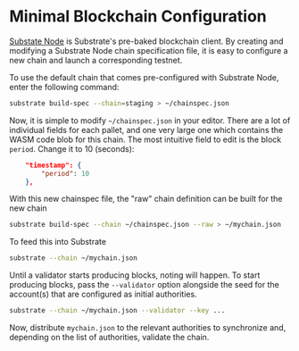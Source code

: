 # Minimal Blockchain Configuration

[Substate Node](https://github.com/paritytech/substrate/tree/master/node) is Substrate's pre-baked
blockchain client. By creating and modifying a Substrate Node chain specification file, it is easy
to configure a new chain and launch a corresponding testnet.

To use the default chain that comes pre-configured with Substrate Node, enter the following command:

```bash
substrate build-spec --chain=staging > ~/chainspec.json
```

Now, it is simple to modify `~/chainspec.json` in your editor. There are a lot of individual fields
for each pallet, and one very large one which contains the WASM code blob for this chain. The most
intuitive field to edit is the block `period`. Change it to 10 (seconds):

```json
    "timestamp": {
        "period": 10
    },
```

With this new chainspec file, the "raw" chain definition can be built for the new chain

```bash
substrate build-spec --chain ~/chainspec.json --raw > ~/mychain.json
```

To feed this into Substrate

```bash
substrate --chain ~/mychain.json
```

Until a validator starts producing blocks, noting will happen. To start producing blocks, pass the
`--validator` option alongside the seed for the account(s) that are configured as initial
authorities.

```bash
substrate --chain ~/mychain.json --validator --key ...
```

Now, distribute `mychain.json` to the relevant authorities to synchronize and, depending on the list
of authorities, validate the chain.
